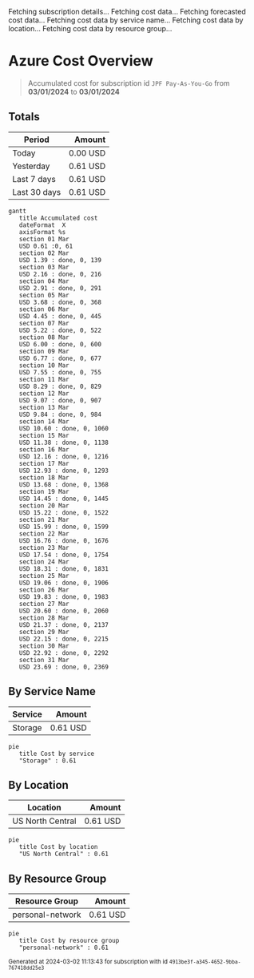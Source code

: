 Fetching subscription details...
Fetching cost data...
Fetching forecasted cost data...
Fetching cost data by service name...
Fetching cost data by location...
Fetching cost data by resource group...
# Azure Cost Overview

> Accumulated cost for subscription id `JPF Pay-As-You-Go` from **03/01/2024** to **03/01/2024**

## Totals

|Period|Amount|
|---|---:|
|Today|0.00 USD|
|Yesterday|0.61 USD|
|Last 7 days|0.61 USD|
|Last 30 days|0.61 USD|

```mermaid
gantt
   title Accumulated cost
   dateFormat  X
   axisFormat %s
   section 01 Mar
   USD 0.61 :0, 61
   section 02 Mar
   USD 1.39 : done, 0, 139
   section 03 Mar
   USD 2.16 : done, 0, 216
   section 04 Mar
   USD 2.91 : done, 0, 291
   section 05 Mar
   USD 3.68 : done, 0, 368
   section 06 Mar
   USD 4.45 : done, 0, 445
   section 07 Mar
   USD 5.22 : done, 0, 522
   section 08 Mar
   USD 6.00 : done, 0, 600
   section 09 Mar
   USD 6.77 : done, 0, 677
   section 10 Mar
   USD 7.55 : done, 0, 755
   section 11 Mar
   USD 8.29 : done, 0, 829
   section 12 Mar
   USD 9.07 : done, 0, 907
   section 13 Mar
   USD 9.84 : done, 0, 984
   section 14 Mar
   USD 10.60 : done, 0, 1060
   section 15 Mar
   USD 11.38 : done, 0, 1138
   section 16 Mar
   USD 12.16 : done, 0, 1216
   section 17 Mar
   USD 12.93 : done, 0, 1293
   section 18 Mar
   USD 13.68 : done, 0, 1368
   section 19 Mar
   USD 14.45 : done, 0, 1445
   section 20 Mar
   USD 15.22 : done, 0, 1522
   section 21 Mar
   USD 15.99 : done, 0, 1599
   section 22 Mar
   USD 16.76 : done, 0, 1676
   section 23 Mar
   USD 17.54 : done, 0, 1754
   section 24 Mar
   USD 18.31 : done, 0, 1831
   section 25 Mar
   USD 19.06 : done, 0, 1906
   section 26 Mar
   USD 19.83 : done, 0, 1983
   section 27 Mar
   USD 20.60 : done, 0, 2060
   section 28 Mar
   USD 21.37 : done, 0, 2137
   section 29 Mar
   USD 22.15 : done, 0, 2215
   section 30 Mar
   USD 22.92 : done, 0, 2292
   section 31 Mar
   USD 23.69 : done, 0, 2369
```

## By Service Name

|Service|Amount|
|---|---:|
|Storage|0.61 USD|

```mermaid
pie
   title Cost by service
   "Storage" : 0.61
```

## By Location

|Location|Amount|
|---|---:|
|US North Central|0.61 USD|

```mermaid
pie
   title Cost by location
   "US North Central" : 0.61
```

## By Resource Group

|Resource Group|Amount|
|---|---:|
|personal-network|0.61 USD|

```mermaid
pie
   title Cost by resource group
   "personal-network" : 0.61
```

<sup>Generated at 2024-03-02 11:13:43 for subscription with id `4913be3f-a345-4652-9bba-767418dd25e3`</sup>
